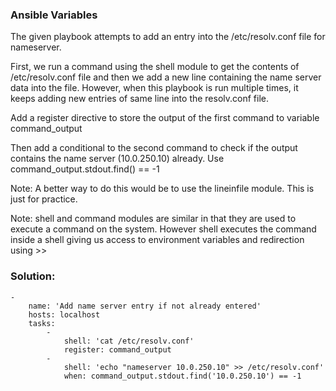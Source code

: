 ### Ansible Variables
The given playbook attempts to add an entry into the /etc/resolv.conf file for nameserver.    


First, we run a command using the shell module to get the contents of /etc/resolv.conf file and then we add a new line containing the name server data into the file. However, when this playbook is run multiple times, it keeps adding new entries of same line into the resolv.conf file.   

Add a register directive to store the output of the first command to variable command_output    

Then add a conditional to the second command to check if the output contains the name server (10.0.250.10) already. Use command_output.stdout.find(<IP>) == -1    

Note: A better way to do this would be to use the lineinfile module. This is just for practice.    

Note: shell and command modules are similar in that they are used to execute a command on the system. However shell executes the command inside a shell giving us access to environment variables and redirection using >>    

### Solution:     
```    
-
    name: 'Add name server entry if not already entered'
    hosts: localhost
    tasks:
        -
            shell: 'cat /etc/resolv.conf'
            register: command_output
        -
            shell: 'echo "nameserver 10.0.250.10" >> /etc/resolv.conf'
            when: command_output.stdout.find('10.0.250.10') == -1

```

